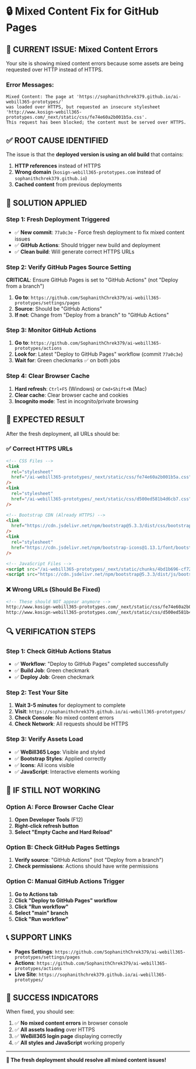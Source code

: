 # 🔒 Mixed Content Fix for GitHub Pages

## 🚨 **CURRENT ISSUE: Mixed Content Errors**

Your site is showing mixed content errors because some assets are being requested over HTTP instead of HTTPS.

### **Error Messages:**

```
Mixed Content: The page at 'https://sophanithchrek379.github.io/ai-webill365-prototypes/'
was loaded over HTTPS, but requested an insecure stylesheet
'http://www.kosign-webill365-prototypes.com/_next/static/css/fe74e60a2b001b5a.css'.
This request has been blocked; the content must be served over HTTPS.
```

## ✅ **ROOT CAUSE IDENTIFIED**

The issue is that the **deployed version is using an old build** that contains:

1. **HTTP references** instead of HTTPS
2. **Wrong domain** (`kosign-webill365-prototypes.com` instead of `sophanithchrek379.github.io`)
3. **Cached content** from previous deployments

## 🔧 **SOLUTION APPLIED**

### **Step 1: Fresh Deployment Triggered**

- ✅ **New commit**: `77a0c3e` - Force fresh deployment to fix mixed content issues
- ✅ **GitHub Actions**: Should trigger new build and deployment
- ✅ **Clean build**: Will generate correct HTTPS URLs

### **Step 2: Verify GitHub Pages Source Setting**

**CRITICAL**: Ensure GitHub Pages is set to "GitHub Actions" (not "Deploy from a branch")

1. **Go to**: `https://github.com/SophanithChrek379/ai-webill365-prototypes/settings/pages`
2. **Source**: Should be "GitHub Actions"
3. **If not**: Change from "Deploy from a branch" to "GitHub Actions"

### **Step 3: Monitor GitHub Actions**

1. **Go to**: `https://github.com/SophanithChrek379/ai-webill365-prototypes/actions`
2. **Look for**: Latest "Deploy to GitHub Pages" workflow (commit `77a0c3e`)
3. **Wait for**: Green checkmarks ✅ on both jobs

### **Step 4: Clear Browser Cache**

1. **Hard refresh**: `Ctrl+F5` (Windows) or `Cmd+Shift+R` (Mac)
2. **Clear cache**: Clear browser cache and cookies
3. **Incognito mode**: Test in incognito/private browsing

## 🎯 **EXPECTED RESULT**

After the fresh deployment, all URLs should be:

### **✅ Correct HTTPS URLs**

```html
<!-- CSS Files -->
<link
  rel="stylesheet"
  href="/ai-webill365-prototypes/_next/static/css/fe74e60a2b001b5a.css"
/>
<link
  rel="stylesheet"
  href="/ai-webill365-prototypes/_next/static/css/d500ed581b4d6cb7.css"
/>

<!-- Bootstrap CDN (Already HTTPS) -->
<link
  href="https://cdn.jsdelivr.net/npm/bootstrap@5.3.3/dist/css/bootstrap.min.css"
/>
<link
  rel="stylesheet"
  href="https://cdn.jsdelivr.net/npm/bootstrap-icons@1.13.1/font/bootstrap-icons.css"
/>

<!-- JavaScript Files -->
<script src="/ai-webill365-prototypes/_next/static/chunks/4bd1b696-cf72ae8a39fa05aa.js" />
<script src="https://cdn.jsdelivr.net/npm/bootstrap@5.3.3/dist/js/bootstrap.bundle.min.js" />
```

### **❌ Wrong URLs (Should Be Fixed)**

```html
<!-- These should NOT appear anymore -->
http://www.kosign-webill365-prototypes.com/_next/static/css/fe74e60a2b001b5a.css
http://www.kosign-webill365-prototypes.com/_next/static/css/d500ed581b4d6cb7.css
```

## 🔍 **VERIFICATION STEPS**

### **Step 1: Check GitHub Actions Status**

- ✅ **Workflow**: "Deploy to GitHub Pages" completed successfully
- ✅ **Build Job**: Green checkmark
- ✅ **Deploy Job**: Green checkmark

### **Step 2: Test Your Site**

1. **Wait 3-5 minutes** for deployment to complete
2. **Visit**: `https://sophanithchrek379.github.io/ai-webill365-prototypes/`
3. **Check Console**: No mixed content errors
4. **Check Network**: All requests should be HTTPS

### **Step 3: Verify Assets Load**

- ✅ **WeBill365 Logo**: Visible and styled
- ✅ **Bootstrap Styles**: Applied correctly
- ✅ **Icons**: All icons visible
- ✅ **JavaScript**: Interactive elements working

## 🚨 **IF STILL NOT WORKING**

### **Option A: Force Browser Cache Clear**

1. **Open Developer Tools** (F12)
2. **Right-click refresh button**
3. **Select "Empty Cache and Hard Reload"**

### **Option B: Check GitHub Pages Settings**

1. **Verify source**: "GitHub Actions" (not "Deploy from a branch")
2. **Check permissions**: Actions should have write permissions

### **Option C: Manual GitHub Actions Trigger**

1. **Go to Actions tab**
2. **Click "Deploy to GitHub Pages" workflow**
3. **Click "Run workflow"**
4. **Select "main" branch**
5. **Click "Run workflow"**

## 📞 **SUPPORT LINKS**

- **Pages Settings**: `https://github.com/SophanithChrek379/ai-webill365-prototypes/settings/pages`
- **Actions**: `https://github.com/SophanithChrek379/ai-webill365-prototypes/actions`
- **Live Site**: `https://sophanithchrek379.github.io/ai-webill365-prototypes/`

## 🎯 **SUCCESS INDICATORS**

When fixed, you should see:

1. ✅ **No mixed content errors** in browser console
2. ✅ **All assets loading** over HTTPS
3. ✅ **WeBill365 login page** displaying correctly
4. ✅ **All styles and JavaScript** working properly

---

**🎉 The fresh deployment should resolve all mixed content issues!**
